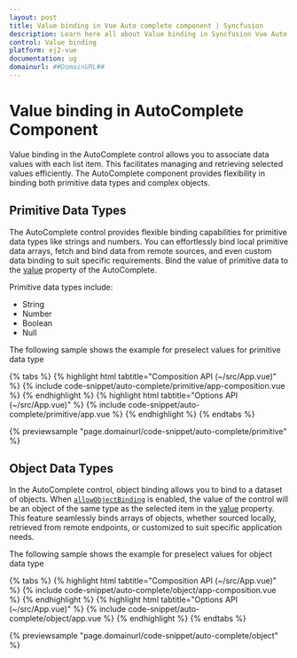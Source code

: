 ```yaml
---
layout: post
title: Value binding in Vue Auto complete component | Syncfusion
description: Learn here all about Value binding in Syncfusion Vue Auto complete component of Syncfusion Essential JS 2 and more.
control: Value binding 
platform: ej2-vue
documentation: ug
domainurl: ##DomainURL##
---
```


# Value binding in AutoComplete Component

Value binding in the AutoComplete control allows you to associate data values with each list item. This facilitates managing and retrieving selected values efficiently. The AutoComplete component provides flexibility in binding both primitive data types and complex objects.

## Primitive Data Types

The AutoComplete control provides flexible binding capabilities for primitive data types like strings and numbers. You can effortlessly bind local primitive data arrays, fetch and bind data from remote sources, and even custom data binding to suit specific requirements. Bind the value of primitive data to the [value](../api/auto-complete/#value) property of the AutoComplete.

Primitive data types include:

* String
* Number
* Boolean
* Null

The following sample shows the example for preselect values for primitive data type

{% tabs %}
{% highlight html tabtitle="Composition API (~/src/App.vue)" %}
{% include code-snippet/auto-complete/primitive/app-composition.vue %}
{% endhighlight %}
{% highlight html tabtitle="Options API (~/src/App.vue)" %}
{% include code-snippet/auto-complete/primitive/app.vue %}
{% endhighlight %}
{% endtabs %}
        
{% previewsample "page.domainurl/code-snippet/auto-complete/primitive" %}

## Object Data Types

In the AutoComplete control, object binding allows you to bind to a dataset of objects. When [`allowObjectBinding`](../api/auto-complete/#allowobjectbinding) is enabled, the value of the control will be an object of the same type as the selected item in the [value](../api/auto-complete/#value) property. This feature seamlessly binds arrays of objects, whether sourced locally, retrieved from remote endpoints, or customized to suit specific application needs.

The following sample shows the example for preselect values for object data type

{% tabs %}
{% highlight html tabtitle="Composition API (~/src/App.vue)" %}
{% include code-snippet/auto-complete/object/app-composition.vue %}
{% endhighlight %}
{% highlight html tabtitle="Options API (~/src/App.vue)" %}
{% include code-snippet/auto-complete/object/app.vue %}
{% endhighlight %}
{% endtabs %}
        
{% previewsample "page.domainurl/code-snippet/auto-complete/object" %}
